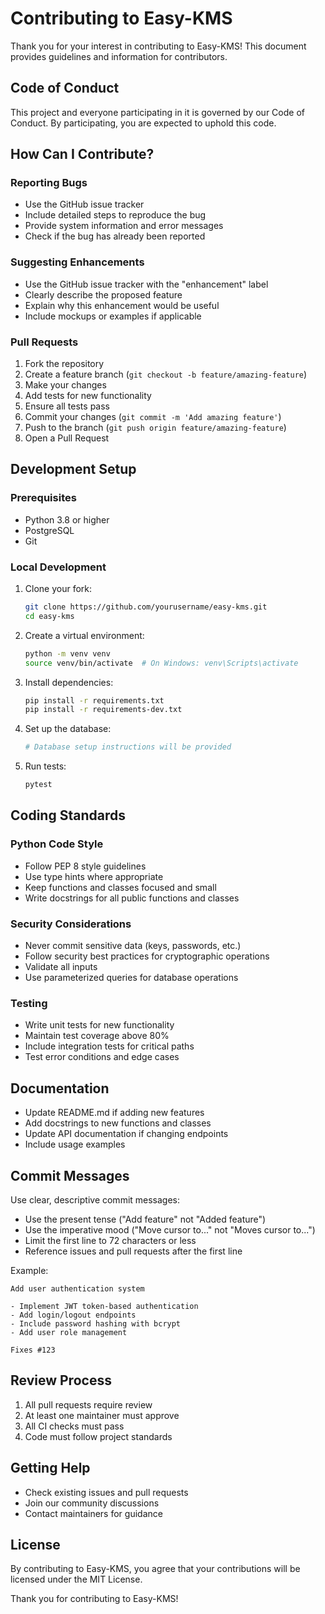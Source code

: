 # Contributing to Easy-KMS

Thank you for your interest in contributing to Easy-KMS! This document provides guidelines and information for contributors.

## Code of Conduct

This project and everyone participating in it is governed by our Code of Conduct. By participating, you are expected to uphold this code.

## How Can I Contribute?

### Reporting Bugs

- Use the GitHub issue tracker
- Include detailed steps to reproduce the bug
- Provide system information and error messages
- Check if the bug has already been reported

### Suggesting Enhancements

- Use the GitHub issue tracker with the "enhancement" label
- Clearly describe the proposed feature
- Explain why this enhancement would be useful
- Include mockups or examples if applicable

### Pull Requests

1. Fork the repository
2. Create a feature branch (`git checkout -b feature/amazing-feature`)
3. Make your changes
4. Add tests for new functionality
5. Ensure all tests pass
6. Commit your changes (`git commit -m 'Add amazing feature'`)
7. Push to the branch (`git push origin feature/amazing-feature`)
8. Open a Pull Request

## Development Setup

### Prerequisites

- Python 3.8 or higher
- PostgreSQL
- Git

### Local Development

1. Clone your fork:
   ```bash
   git clone https://github.com/yourusername/easy-kms.git
   cd easy-kms
   ```

2. Create a virtual environment:
   ```bash
   python -m venv venv
   source venv/bin/activate  # On Windows: venv\Scripts\activate
   ```

3. Install dependencies:
   ```bash
   pip install -r requirements.txt
   pip install -r requirements-dev.txt
   ```

4. Set up the database:
   ```bash
   # Database setup instructions will be provided
   ```

5. Run tests:
   ```bash
   pytest
   ```

## Coding Standards

### Python Code Style

- Follow PEP 8 style guidelines
- Use type hints where appropriate
- Keep functions and classes focused and small
- Write docstrings for all public functions and classes

### Security Considerations

- Never commit sensitive data (keys, passwords, etc.)
- Follow security best practices for cryptographic operations
- Validate all inputs
- Use parameterized queries for database operations

### Testing

- Write unit tests for new functionality
- Maintain test coverage above 80%
- Include integration tests for critical paths
- Test error conditions and edge cases

## Documentation

- Update README.md if adding new features
- Add docstrings to new functions and classes
- Update API documentation if changing endpoints
- Include usage examples

## Commit Messages

Use clear, descriptive commit messages:

- Use the present tense ("Add feature" not "Added feature")
- Use the imperative mood ("Move cursor to..." not "Moves cursor to...")
- Limit the first line to 72 characters or less
- Reference issues and pull requests after the first line

Example:
```
Add user authentication system

- Implement JWT token-based authentication
- Add login/logout endpoints
- Include password hashing with bcrypt
- Add user role management

Fixes #123
```

## Review Process

1. All pull requests require review
2. At least one maintainer must approve
3. All CI checks must pass
4. Code must follow project standards

## Getting Help

- Check existing issues and pull requests
- Join our community discussions
- Contact maintainers for guidance

## License

By contributing to Easy-KMS, you agree that your contributions will be licensed under the MIT License.

Thank you for contributing to Easy-KMS! 